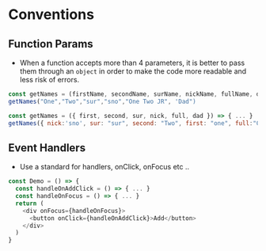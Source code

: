 # Conventions

## Function Params
- When a function accepts more than 4 parameters, it is better to pass them through an `object` in order to make the code more readable and less risk of errors.

```javascript
const getNames = (firstName, secondName, surName, nickName, fullName, dadName) => { ... }
getNames("One","Two","sur","sno","One Two JR", 'Dad")
```

```javascript
const getNames = ({ first, second, sur, nick, full, dad }) => { ... }
getNames({ nick:'sno', sur: "sur", second: "Two", first: "one", full:"One Two JR", dad: "Dad" })
```

## Event Handlers
- Use a standard for handlers, onClick, onFocus etc ..

```javascript
const Demo = () => {
  const handleOnAddClick = () => { ... }
  const handleOnFocus = () => { ... }
  return (
    <div onFocus={handleOnFocus}>
      <button onClick={handleOnAddClick}>Add</button>
    </div>
  )
}
```
